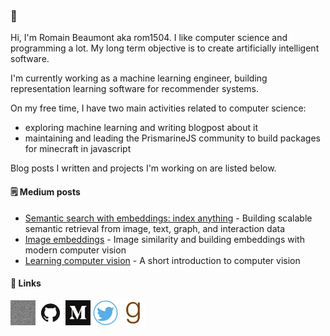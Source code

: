 ### 👋
Hi, I'm Romain Beaumont aka rom1504. I like computer science and programming a lot.
My long term objective is to create artificially intelligent software.

I'm currently working as a machine learning engineer, building representation learning software for recommender systems.

On my free time, I have two main activities related to computer science:
* exploring machine learning and writing blogpost about it
* maintaining and leading the PrismarineJS community to build packages for minecraft in javascript

Blog posts I written and projects I'm working on are listed below.

#### 🗒 Medium posts

- [Semantic search with embeddings: index anything](https://medium.com/@rom1504/semantic-search-with-embeddings-index-anything-8fb18556443c?source=rss-3781afe97e98------2) - Building scalable semantic retrieval from image, text, graph, and interaction data
- [Image embeddings](https://medium.com/@rom1504/image-embeddings-ed1b194d113e?source=rss-3781afe97e98------2) - Image similarity and building embeddings with modern computer vision
- [Learning computer vision](https://towardsdatascience.com/learning-computer-vision-41398ad9941f?source=rss-3781afe97e98------2) - A short introduction to computer vision

#### 🔗 Links

[<img src="assets/Website.png" alt="Website" width="40" height="40">](http://rom1504.fr/)
[<img src="assets/GitHub.png" alt="GitHub" width="40" height="40">](https://github.com/rom1504)
[<img src="assets/Medium.png" alt="Medium" width="40" height="40">](http://rom1504.medium.com)
[<img src="assets/Twitter.png" alt="Twitter" width="40" height="40">](https://www.twitter.com/rom1504)
[<img src="assets/Goodreads.png" alt="Goodreads" width="40" height="40">](https://www.goodreads.com/user/show/18269149-romain-beaumont)
